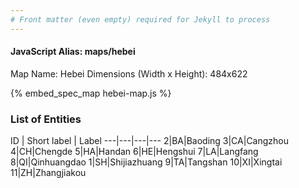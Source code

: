 ```yaml
---
# Front matter (even empty) required for Jekyll to process
---
```


#### JavaScript Alias: maps/hebei

Map Name: Hebei
Dimensions (Width x Height): 484x622



{% embed_spec_map hebei-map.js %}

### List of Entities

ID | Short label | Label
---|---|---|---
2|BA|Baoding
3|CA|Cangzhou
4|CH|Chengde
5|HA|Handan
6|HE|Hengshui
7|LA|Langfang
8|QI|Qinhuangdao
1|SH|Shijiazhuang
9|TA|Tangshan
10|XI|Xingtai
11|ZH|Zhangjiakou

